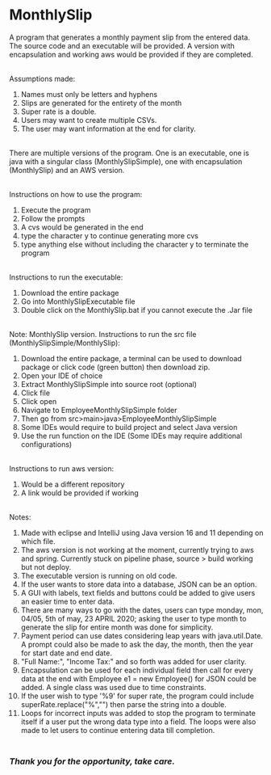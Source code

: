 # MonthlySlip
A program that generates a monthly payment slip from the entered data. The source code and an executable will be provided. A version with encapsulation and working aws would be provided if they are completed.

<br /> Assumptions made:
1. Names must only be letters and hyphens
2. Slips are generated for the entirety of the month
3. Super rate is a double. 
4. Users may want to create multiple CSVs.
5. The user may want information at the end for clarity.

<br /> There are multiple versions of the program. One is an executable, one is java with a singular class (MonthlySlipSimple), one with encapsulation (MonthlySlip) and an AWS version. 

<br />Instructions on how to use the program:
1. Execute the program
2. Follow the prompts
3. A cvs would be generated in the end
4. type the character y to continue generating more cvs
5. type anything else without including the character y to terminate the program

<br /> Instructions to run the executable:
1. Download the entire package
2. Go into MonthlySlipExecutable file
3. Double click on the MonthlySlip.bat if you cannot execute the .Jar file

<br /> Note: MonthlySlip version. Instructions to run the src file (MonthlySlipSimple/MonthlySlip):
1. Download the entire package, a terminal can be used to download package or click code (green button) then download zip.
2. Open your IDE of choice
3. Extract MonthlySlipSimple into source root (optional)
4. Click file
5. Click open
6. Navigate to EmployeeMonthlySlipSimple folder
7. Then go from src>main>java>EmployeeMonthlySlipSimple
8. Some IDEs would require to build project and select Java version
9. Use the run function on the IDE (Some IDEs may require additional configurations)

<br /> Instructions to run aws version:
1. Would be a different repository
2. A link would be provided if working

<br /> Notes:
1. Made with eclipse and IntelliJ using Java version 16 and 11 depending on which file.
2. The aws version is not working at the moment, currently trying to aws and spring. Currently stuck on pipeline phase, source > build working but not deploy.
3. The executable version is running on old code. 
4. If the user wants to store data into a database, JSON can be an option.
5. A GUI with labels, text fields and buttons could be added to give users an easier time to enter data.
6. There are many ways to go with the dates, users can type monday, mon, 04/05, 5th of may, 23 APRIL 2020; asking the user to type month to generate the slip for entire month was done for simplicity.
7. Payment period can use dates considering leap years with java.util.Date. A prompt could also be made to ask the day, the month, then the year for start date and end date.
8. "Full Name:", "Income Tax:" and so forth was added for user clarity.
9. Encapsulation can be used for each individual field then call for every data at the end with Employee e1 = new Employee() for JSON could be added. A single class was used due to time constraints. 
10. If the user wish to type '%9' for super rate, the program could include superRate.replace("%","") then parse the string into a double.
11. Loops for incorrect inputs was added to stop the program to terminate itself if a user put the wrong data type into a field. The loops were also made to let users to continue entering data till completion.

### <br />*Thank you for the opportunity, take care.*

